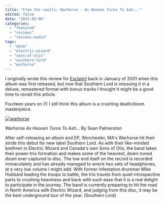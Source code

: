 ```yaml
---
title: "From the vaults: Warhorse - As Heaven Turns To Ash..."
edited: false
date: "2015-03-06"
categories:
  - "featured"
  - "reviews"
  - "reviews-audio"
tags:
  - "doom"
  - "electric-wizard"
  - "sons-of-otis"
  - "southern-lord"
  - "warhorse"
---
```


I originally wrote this review for [Exclaim!](http://exclaim.ca/Music/article/warhorse-as_heaven_turns_to_ash) back in January of 2001 when this album was first released, but now that Southern Lord is reissuing it in a deluxe, remastered format with bonus tracks I thought it might be a good time to revisit this article.

Fourteen years on (!) I still think this album is a crushing death/doom masterpiece.

[![warhorse](https://hellbound.ca/wp-content/uploads/2015/03/warhorse-300x300.jpg)](https://hellbound.ca/wp-content/uploads/2015/03/warhorse.jpg)

Warhorse _As Heaven Turns To Ash..._ By Sean Palmerston

After self-releasing an album and EP, Worchester, MA's Warhorse hit their stride this debut for new label Southern Lord. As with their like-minded brethren in Electric Wizard and Canada's own Sons of Otis, the band takes their power-trio formation and makes some of the heaviest, down-tuned doom ever captured to disc. The low end itself on the record is recorded immaculately and has already managed to wreck two sets of headphones, at a very low volume I might add. With former Infestation drummer Mike Hubbard leading the troops to battle, the trio travels from quiet introspective parts to crushing heaviness and back with such ease that it is a real delight to participate in the journey. The band is currently preparing to hit the road in North America with Electric Wizard, and judging from this disc, it may be the best underground tour of the year. (Southern Lord)
